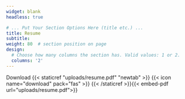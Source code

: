```yaml
---
widget: blank
headless: true

# ... Put Your Section Options Here (title etc.) ...
title: Resume
subtitle:  
weight: 80  # section position on page
design:
  # Choose how many columns the section has. Valid values: 1 or 2.
  columns: '2'
---
```


<div class="myWrapper" markdown="1">

Download {{< staticref "uploads/resume.pdf" "newtab" >}} {{< icon name="download" pack="fas" >}} {{< /staticref >}}{{< embed-pdf url="uploads/resume.pdf">}}
</div>
